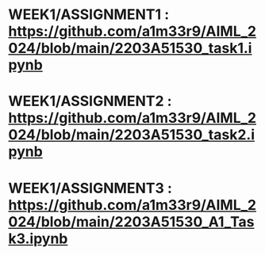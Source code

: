 # WEEK1/ASSIGNMENT1 : https://github.com/a1m33r9/AIML_2024/blob/main/2203A51530_task1.ipynb
# WEEK1/ASSIGNMENT2 : https://github.com/a1m33r9/AIML_2024/blob/main/2203A51530_task2.ipynb
# WEEK1/ASSIGNMENT3 : https://github.com/a1m33r9/AIML_2024/blob/main/2203A51530_A1_Task3.ipynb
